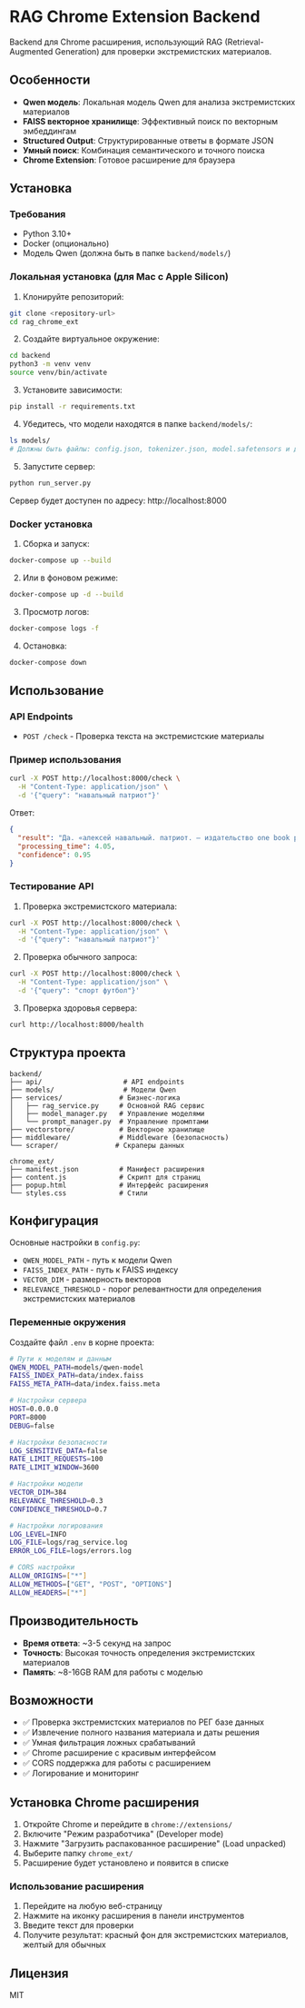 # RAG Chrome Extension Backend

Backend для Chrome расширения, использующий RAG (Retrieval-Augmented Generation) для проверки экстремистских материалов.

## Особенности

- **Qwen модель**: Локальная модель Qwen для анализа экстремистских материалов
- **FAISS векторное хранилище**: Эффективный поиск по векторным эмбеддингам
- **Structured Output**: Структурированные ответы в формате JSON
- **Умный поиск**: Комбинация семантического и точного поиска
- **Chrome Extension**: Готовое расширение для браузера

## Установка

### Требования

- Python 3.10+
- Docker (опционально)
- Модель Qwen (должна быть в папке `backend/models/`)

### Локальная установка (для Mac с Apple Silicon)

1. Клонируйте репозиторий:
```bash
git clone <repository-url>
cd rag_chrome_ext
```

2. Создайте виртуальное окружение:
```bash
cd backend
python3 -m venv venv
source venv/bin/activate
```

3. Установите зависимости:
```bash
pip install -r requirements.txt
```

4. Убедитесь, что модели находятся в папке `backend/models/`:
```bash
ls models/
# Должны быть файлы: config.json, tokenizer.json, model.safetensors и др.
```

5. Запустите сервер:
```bash
python run_server.py
```

Сервер будет доступен по адресу: http://localhost:8000

### Docker установка

1. Сборка и запуск:
```bash
docker-compose up --build
```

2. Или в фоновом режиме:
```bash
docker-compose up -d --build
```

3. Просмотр логов:
```bash
docker-compose logs -f
```

4. Остановка:
```bash
docker-compose down
```

## Использование

### API Endpoints

- `POST /check` - Проверка текста на экстремистские материалы

### Пример использования

```bash
curl -X POST http://localhost:8000/check \
  -H "Content-Type: application/json" \
  -d '{"query": "навальный патриот"}'
```

Ответ:
```json
{
  "result": "Да. «алексей навальный. патриот. – издательство one book publishing, литва, 2024» - 09.06.2025",
  "processing_time": 4.05,
  "confidence": 0.95
}
```

### Тестирование API

1. Проверка экстремистского материала:
```bash
curl -X POST http://localhost:8000/check \
  -H "Content-Type: application/json" \
  -d '{"query": "навальный патриот"}'
```

2. Проверка обычного запроса:
```bash
curl -X POST http://localhost:8000/check \
  -H "Content-Type: application/json" \
  -d '{"query": "спорт футбол"}'
```

3. Проверка здоровья сервера:
```bash
curl http://localhost:8000/health
```

## Структура проекта

```
backend/
├── api/                    # API endpoints
├── models/                 # Модели Qwen
├── services/              # Бизнес-логика
│   ├── rag_service.py     # Основной RAG сервис
│   ├── model_manager.py   # Управление моделями
│   └── prompt_manager.py  # Управление промптами
├── vectorstore/           # Векторное хранилище
├── middleware/            # Middleware (безопасность)
└── scraper/              # Скраперы данных

chrome_ext/
├── manifest.json          # Манифест расширения
├── content.js             # Скрипт для страниц
├── popup.html             # Интерфейс расширения
└── styles.css             # Стили
```

## Конфигурация

Основные настройки в `config.py`:

- `QWEN_MODEL_PATH` - путь к модели Qwen
- `FAISS_INDEX_PATH` - путь к FAISS индексу
- `VECTOR_DIM` - размерность векторов
- `RELEVANCE_THRESHOLD` - порог релевантности для определения экстремистских материалов

### Переменные окружения

Создайте файл `.env` в корне проекта:

```bash
# Пути к моделям и данным
QWEN_MODEL_PATH=models/qwen-model
FAISS_INDEX_PATH=data/index.faiss
FAISS_META_PATH=data/index.faiss.meta

# Настройки сервера
HOST=0.0.0.0
PORT=8000
DEBUG=false

# Настройки безопасности
LOG_SENSITIVE_DATA=false
RATE_LIMIT_REQUESTS=100
RATE_LIMIT_WINDOW=3600

# Настройки модели
VECTOR_DIM=384
RELEVANCE_THRESHOLD=0.3
CONFIDENCE_THRESHOLD=0.7

# Настройки логирования
LOG_LEVEL=INFO
LOG_FILE=logs/rag_service.log
ERROR_LOG_FILE=logs/errors.log

# CORS настройки
ALLOW_ORIGINS=["*"]
ALLOW_METHODS=["GET", "POST", "OPTIONS"]
ALLOW_HEADERS=["*"]
```

## Производительность

- **Время ответа**: ~3-5 секунд на запрос
- **Точность**: Высокая точность определения экстремистских материалов
- **Память**: ~8-16GB RAM для работы с моделью

## Возможности

- ✅ Проверка экстремистских материалов по РЕГ базе данных
- ✅ Извлечение полного названия материала и даты решения
- ✅ Умная фильтрация ложных срабатываний
- ✅ Chrome расширение с красивым интерфейсом
- ✅ CORS поддержка для работы с расширением
- ✅ Логирование и мониторинг

## Установка Chrome расширения

1. Откройте Chrome и перейдите в `chrome://extensions/`
2. Включите "Режим разработчика" (Developer mode)
3. Нажмите "Загрузить распакованное расширение" (Load unpacked)
4. Выберите папку `chrome_ext/`
5. Расширение будет установлено и появится в списке

### Использование расширения

1. Перейдите на любую веб-страницу
2. Нажмите на иконку расширения в панели инструментов
3. Введите текст для проверки
4. Получите результат: красный фон для экстремистских материалов, желтый для обычных

## Лицензия

MIT